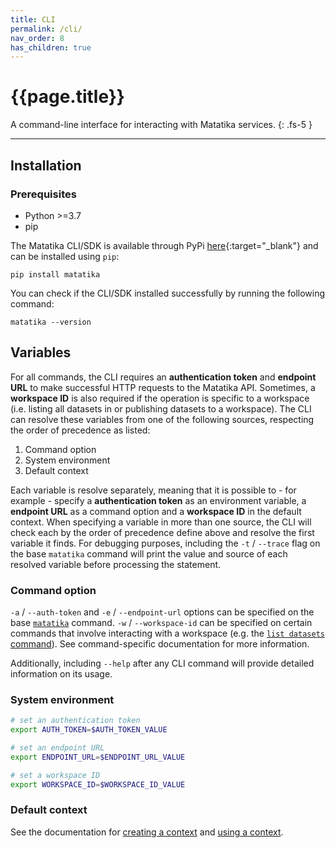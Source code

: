 ```yaml
---
title: CLI
permalink: /cli/
nav_order: 8
has_children: true
---
```


# {{page.title}}

A command-line interface for interacting with Matatika services.
{: .fs-5 }

---

## Installation

### Prerequisites
- Python >=3.7
- pip

The Matatika CLI/SDK is available through PyPi [here](https://pypi.org/project/matatika/){:target="_blank"} and can be installed using `pip`:

```
pip install matatika
```

You can check if the CLI/SDK installed successfully by running the following command:

```
matatika --version
```

## Variables

For all commands, the CLI requires an **authentication token** and **endpoint URL** to make successful HTTP requests to the Matatika API. Sometimes, a **workspace ID** is also required if the operation is specific to a workspace (i.e. listing all datasets in or publishing datasets to a workspace). The CLI can resolve these variables from one of the following sources, respecting the order of precedence as listed:

1. Command option
1. System environment
1. Default context

Each variable is resolve separately, meaning that it is possible to - for example - specify a **authentication token** as an environment variable, a **endpoint URL** as a command option and a **workspace ID** in the default context. When specifying a variable in more than one source, the CLI will check each by the order of precedence define above and resolve the first variable it finds. For debugging purposes, including the `-t` / `--trace` flag on the base `matatika` command will print the value and source of each resolved variable before processing the statement.

### Command option
`-a` / `--auth-token` and `-e` / `--endpoint-url` options can be specified on the base [`matatika`](matatika) command.
`-w` / `--workspace-id` can be specified on certain commands that involve interacting with a workspace (e.g. the [`list datasets` command]({{site.baseurl}}/cli/list#datasets)). See command-specific documentation for more information.

Additionally, including `--help` after any CLI command will provide detailed information on its usage.

### System environment
```bash
# set an authentication token
export AUTH_TOKEN=$AUTH_TOKEN_VALUE

# set an endpoint URL
export ENDPOINT_URL=$ENDPOINT_URL_VALUE

# set a workspace ID
export WORKSPACE_ID=$WORKSPACE_ID_VALUE
```

### Default context
See the documentation for [creating a context]({{site.baseurl}}/cli/context#create) and [using a context]({{site.baseurl}}/cli/context#use).
